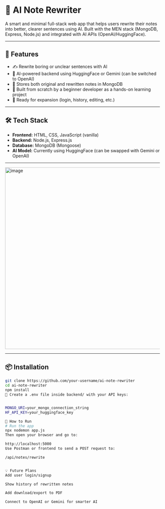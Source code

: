 # 🧠 AI Note Rewriter

A smart and minimal full-stack web app that helps users rewrite their notes into better, clearer sentences using AI. Built with the MEN stack (MongoDB, Express, Node.js) and integrated with AI APIs (OpenAI/HuggingFace).

---

## 🚀 Features

- ✍️ Rewrite boring or unclear sentences with AI
- 🧠 AI-powered backend using HuggingFace or Gemini (can be switched to OpenAI)
- 💾 Stores both original and rewritten notes in MongoDB
- 🧪 Built from scratch by a beginner developer as a hands-on learning project
- 🌱 Ready for expansion (login, history, editing, etc.)

---

## 🛠 Tech Stack

- **Frontend:** HTML, CSS, JavaScript (vanilla)
- **Backend:** Node.js, Express.js
- **Database:** MongoDB (Mongoose)
- **AI Model:** Currently using HuggingFace (can be swapped with Gemini or OpenAI)

---

<img width="594" height="590" alt="image" src="https://github.com/user-attachments/assets/6fb5f9ab-975e-4099-b499-3f06f56e90d7" />


---

## 📦 Installation

```bash
git clone https://github.com/your-username/ai-note-rewriter
cd ai-note-rewriter
npm install
🔑 Create a .env file inside backend/ with your API keys:


MONGO_URI=your_mongo_connection_string
HF_API_KEY=your_huggingface_key

🧪 How to Run
# Run the app
npx nodemon app.js
Then open your browser and go to:

http://localhost:5000
Use Postman or frontend to send a POST request to:

/api/notes/rewrite


💡 Future Plans
Add user login/signup

Show history of rewritten notes

Add download/export to PDF

Connect to OpenAI or Gemini for smarter AI

